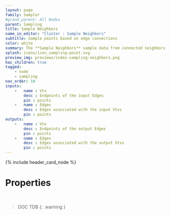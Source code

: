 ```yaml
---
layout: page
family: Sampler
#grand_parent: All Nodes
parent: Sampling
title: Sample Neighbors
name_in_editor: "Cluster : Sample Neighbors"
subtitle: Sample points based on edge connections
color: white
summary: The **Sample Neighbors** sample data from connected neighbors inside a cluster.
splash: icons/icon_sampling-point.svg
preview_img: previews/index-sampling-neighbors.png
has_children: true
tagged: 
    - node
    - sampling
nav_order: 10
inputs:
    -   name : Vtx
        desc : Endpoints of the input Edges
        pin : points
    -   name : Edges
        desc : Edges associated with the input Vtxs
        pin : points
outputs:
    -   name : Vtx
        desc : Endpoints of the output Edges
        pin : points
    -   name : Edges
        desc : Edges associated with the output Vtxs
        pin : points
---
```


{% include header_card_node %}

# Properties
<br>

> DOC TDB
{: .warning }